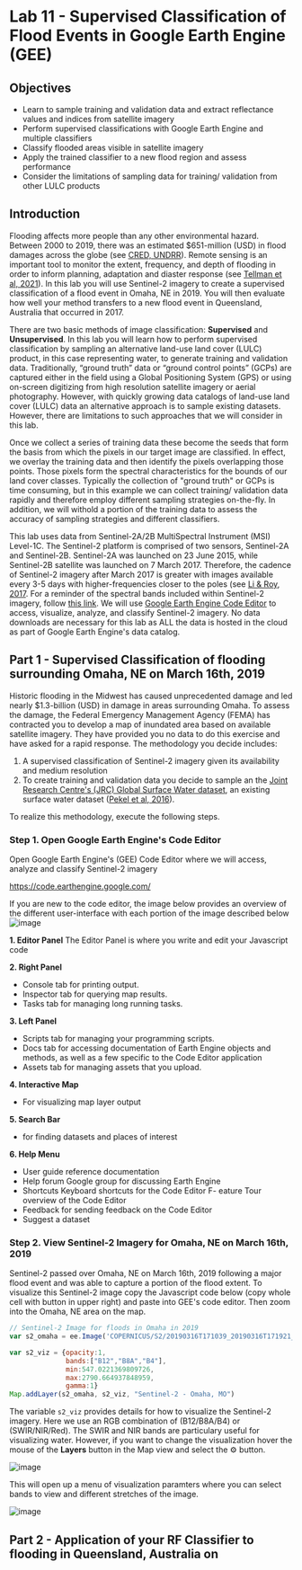 # Lab 11 - Supervised Classification of Flood Events in Google Earth Engine (GEE)

## Objectives
-	Learn to sample training and validation data and extract reflectance values and indices from satellite imagery
-	Perform supervised classifications with Google Earth Engine and multiple classifiers
-	Classify flooded areas visible in satellite imagery
-	Apply the trained classifier to a new flood region and assess performance
- Consider the limitations of sampling data for training/ validation from other LULC products


## Introduction
Flooding affects more people than any other environmental hazard. Between 2000 to 2019, there was an estimated $651-million (USD) in flood damages across the globe (see [CRED, UNDRR](https://reliefweb.int/report/world/human-cost-disasters-overview-last-20-years-2000-2019)). Remote sensing is an important tool to monitor the extent, frequency, and depth of flooding in order to inform planning, adaptation and diaster response (see [Tellman et al, 2021](https://www.nature.com/articles/s41586-021-03695-w)). In this lab you will use Sentinel-2 imagery to create a supervised classification of a flood event in Omaha, NE in 2019. You will then evaluate how well your method transfers to a new flood event in Queensland, Australia that occurred in 2017. 

There are two basic methods of image classification: **Supervised** and **Unsupervised**. In this lab you will learn how to perform supervised classification by sampling an alternative land-use land cover (LULC) product, in this case representing water, to generate training and validation data. Traditionally, “ground truth” data or “ground control points” (GCPs) are captured either in the field using a Global Positioning System (GPS) or using on-screen digitizing from high resolution satellite imagery or aerial photography. However, with quickly growing data catalogs of land-use land cover (LULC) data an alternative approach is to sample existing datasets. However, there are limitations to such approaches that we will consider in this lab.

Once we collect a series of training data these become the seeds that form the basis from which the pixels in our target image are classified. In effect, we overlay the training data and then identify the pixels overlapping those points. Those pixels form the spectral characteristics for the bounds of our land cover classes. Typically the collection of "ground truth" or GCPs is time consuming, but in this example we can collect training/ validation data rapidly and therefore employ different sampling strategies on-the-fly. In addition, we will withold a portion of the training data to assess the accuracy of sampling strategies and different classifiers. 

This lab uses data from Sentinel-2A/2B MultiSpectral Instrument (MSI) Level-1C. The Sentinel-2 platform is comprised of two sensors, Sentinel-2A and Sentinel-2B. Sentinel-2A was launched on 23 June 2015, while Sentinel-2B satellite was launched on 7 March 2017. Therefore, the cadence of Sentinel-2 imagery after March 2017 is greater with images available every 3-5 days with higher-frequencies closer to the poles (see [Li & Roy, 2017](https://www.mdpi.com/2072-4292/9/9/902/htm). For a reminder of the spectral bands included within Sentinel-2 imagery, follow [this link](https://hatarilabs.com/ih-en/how-many-spectral-bands-have-the-sentinel-2-images). We will use [Google Earth Engine Code Editor](https://code.earthengine.google.com/) to access, visualize, analyze, and classify Sentinel-2 imagery. No data downloads are necessary for this lab as ALL the data is hosted in the cloud as part of Google Earth Engine's data catalog.  


## Part 1 - Supervised Classification of flooding surrounding Omaha, NE on March 16th, 2019
Historic flooding in the Midwest has caused unprecedented damage and led nearly $1.3-billion (USD) in damage in areas surrounding Omaha. To assess the damage, the Federal Emergency Management Agency (FEMA) has contracted you to develop a map of inundated area based on available satellite imagery. They have provided you no data to do this exercise and have asked for a rapid response. The methodology you decide includes:

1. A supervised classification of Sentinel-2 imagery given its availability and medium resolution
2. To create training and validation data you decide to sample an the [Joint Research Centre's (JRC) Global Surface Water dataset](https://storage.googleapis.com/global-surface-water/downloads_ancillary/DataUsersGuidev2.pdf), an existing surface water dataset ([Pekel et al, 2016](https://www.nature.com/articles/nature20584)). 

To realize this methodology, execute the following steps.

### Step 1. Open Google Earth Engine's Code Editor
Open Google Earth Engine's (GEE) Code Editor where we will access, analyze and classify Sentinel-2 imagery

https://code.earthengine.google.com/

If you are new to the code editor, the image below provides an overview of the different user-interface with each portion of the image described below
![image](https://user-images.githubusercontent.com/13280304/141536045-c217813a-2d1e-465f-a4f9-f7a20c3cda24.png)

**1. Editor Panel**
The Editor Panel is where you write and edit your Javascript code

**2. Right Panel**
- Console tab for printing output.
- Inspector tab for querying map results.
- Tasks tab for managing long running tasks.

**3. Left Panel**
- Scripts tab for managing your programming scripts.
- Docs tab for accessing documentation of Earth Engine objects and methods, as well as a few specific to the Code Editor application
- Assets tab for managing assets that you upload.

**4. Interactive Map**
- For visualizing map layer output

**5. Search Bar** 
- for finding datasets and places of interest

**6. Help Menu**
- User guide reference documentation
- Help forum Google group for discussing Earth Engine
- Shortcuts Keyboard shortcuts for the Code Editor
F- eature Tour overview of the Code Editor
- Feedback for sending feedback on the Code Editor
- Suggest a dataset

### Step 2. View Sentinel-2 Imagery for Omaha, NE on March 16th, 2019
Sentinel-2 passed over Omaha, NE on March 16th, 2019 following a major flood event and was able to capture a portion of the flood extent. To visualize this Sentinel-2 image copy the Javascript code below (copy whole cell with button in upper right) and paste into GEE's code editor. Then zoom into the Omaha, NE area on the map.

```js
// Sentinel-2 Image for floods in Omaha in 2019
var s2_omaha = ee.Image('COPERNICUS/S2/20190316T171039_20190316T171921_T14TQL')

var s2_viz = {opacity:1,
              bands:["B12","B8A","B4"],
              min:547.0221369809726,
              max:2790.664937848959,
              gamma:1}
Map.addLayer(s2_omaha, s2_viz, "Sentinel-2 - Omaha, MO")
```

The variable `s2_viz` provides details for how to visualize the Sentinel-2 imagery. Here we use an RGB combination of (B12/B8A/B4) or (SWIR/NIR/Red). The SWIR and NIR bands are particulary useful for visualizing water. However, if you want to change the visualization hover the mouse of the **Layers** button in the Map view and select the :gear: button.

![image](https://user-images.githubusercontent.com/13280304/141536838-b0925512-3803-4ee0-8e45-46511528fd51.png)

This will open up a menu of visualization paramters where you can select bands to view and different stretches of the image.

![image](https://user-images.githubusercontent.com/13280304/141537208-314aefb4-72d7-4cbf-a6fd-339eb86f71b7.png)



## Part 2 - Application of your RF Classifier to flooding in Queensland, Australia on 

